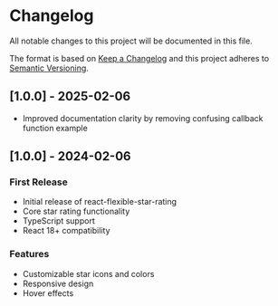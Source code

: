 # Changelog

All notable changes to this project will be documented in this file.

The format is based on [Keep a Changelog](https://keepachangelog.com/en/1.0.0/)
and this project adheres to [Semantic Versioning](https://semver.org/spec/v2.0.0.html).

## [1.0.0] - 2025-02-06
- Improved documentation clarity by removing confusing callback function example

## [1.0.0] - 2024-02-06

### First Release

- Initial release of react-flexible-star-rating
- Core star rating functionality
- TypeScript support
- React 18+ compatibility

### Features

- Customizable star icons and colors
- Responsive design
- Hover effects
